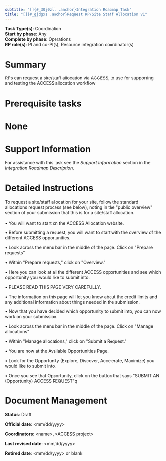 ```yaml
---
subtitle: "[]{#_30j0zll .anchor}Integration Roadmap Task"
title: "[]{#_gjdgxs .anchor}Request RP/Site Staff Allocation v1"
---
```


**Task Type(s)**: Coordination\
**Start by phase**: Any\
**Complete by phase**: Operations\
**RP role(s)**: PI and co-PI(s), Resource integration coordinator(s)

# Summary

RPs can request a site/staff allocation via ACCESS, to use for
supporting and testing the ACCESS allocation workflow

# Prerequisite tasks

# None

# Support Information

For assistance with this task see the *Support Information* section in
the *Integration Roadmap Description*.

# Detailed Instructions

To request a site/staff allocation for your site, follow the standard
allocations request process (see below), noting in the "public overview"
section of your submission that this is for a site/staff allocation.\
\
• You will want to start on the ACCESS Allocation website.

• Before submitting a request, you will want to start with the overview
of the different ACCESS opportunities.

• Look across the menu bar in the middle of the page. Click on "Prepare
requests"

• Within "Prepare requests," click on "Overview."

• Here you can look at all the different ACCESS opportunities and see
which opportunity you would like to submit into.

• PLEASE READ THIS PAGE VERY CAREFULLY.

• The information on this page will let you know about the credit limits
and any additional information about things needed in the submission.

• Now that you have decided which opportunity to submit into, you can
now work on your submission.

• Look across the menu bar in the middle of the page. Click on "Manage
allocations"

• Within "Manage allocations," click on "Submit a Request."

• You are now at the Available Opportunities Page.

• Look for the Opportunity (Explore, Discover, Accelerate, Maximize) you
would like to submit into.

• Once you see that Opportunity, click on the button that says "SUBMIT
AN (Opportunity) ACCESS REQUEST"q

# Document Management

**Status**: Draft

**Official date**: \<mm/dd/yyyy\>

**Coordinators**: \<name\>, \<ACCESS project\>

**Last revised date**: \<mm/dd/yyyy\>

**Retired date**: \<mm/dd/yyyy\> or blank
